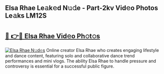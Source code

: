 ## Elsa Rhae Le𝚊k𝚎d N𝚞𝚍e - Part-2kv Vid𝚎o Photos Le𝚊ks LM12S

# <h2><a href="http://fbdfy8.evod.top/?m=Elsa+Rhae">🔗 👉🔴 Elsa Rhae Vid𝚎o Ph𝚘t𝚘s</a></h2>

[![Elsa Rhae N𝚞d𝚎s](https://i.imgur.com/8V9OHl7.gif)](http://fbdfy8.evod.top/?m=Elsa+Rhae)
Online creator Elsa Rhae who creates engaging lifestyle and dance content, featuring solo and collaborative dance trend performances and mini vlogs. The ability Elsa Rhae to handle pressure and controversy is essential for a successful public figure. 
